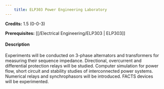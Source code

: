 ```yaml
---
    title: ELP303 Power Engineering Laboratory
---
```

**Credits:** 1.5 (0-0-3)



**Prerequisites:** [[/Electrical Engineering/ELP303 | ELP303]]

#### Description 
Experiments will be conducted on 3-phase alternators and transformers for measuring their sequence impedance. Directional, overcurrent and differential protection relays will be studied. Computer simulation for power flow, short circuit and stability studies of interconnected power systems. Numerical relays and synchrophasors will be introduced. FACTS devices will be experimented.